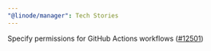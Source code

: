 ```yaml
---
"@linode/manager": Tech Stories
---
```


Specify permissions for GitHub Actions workflows ([#12501](https://github.com/linode/manager/pull/12501))
